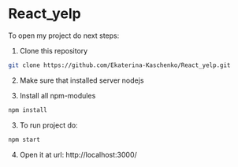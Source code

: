 # React_yelp

To open my project do next steps:

1. Clone this repository
  ```sh
  git clone https://github.com/Ekaterina-Kaschenko/React_yelp.git
  ```
2. Make sure that installed server nodejs

3. Install all npm-modules
  ```sh
  npm install
  ```
3. To run project do:
  ```sh
  npm start
  ```

4. Open it at url: http://localhost:3000/
